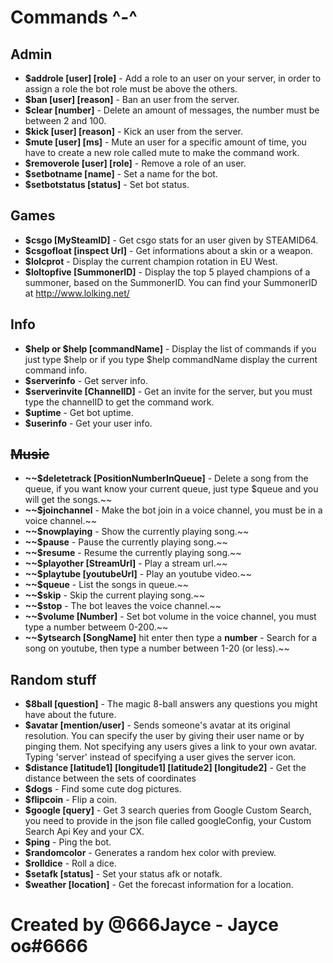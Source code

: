 # Commands ^-^

## Admin

* **$addrole [user] [role]** - Add a role to an user on your server, in order to assign a role the bot role must be above the others.
* **$ban [user] [reason]** - Ban an user from the server.
* **$clear [number]** - Delete an amount of messages, the number must be between 2 and 100.
* **$kick [user] [reason]** - Kick an user from the server.
* **$mute [user] [ms]** - Mute an user for a specific amount of time, you have to create a new role called mute to make the command work.
* **$removerole [user] [role]** - Remove a role of an user.
* **$setbotname [name]** - Set a name for the bot.
* **$setbotstatus [status]** - Set bot status.

## Games

* **$csgo [MySteamID]** - Get csgo stats for an user given by STEAMID64.
* **$csgofloat [inspect Url]** - Get informations about a skin or a weapon.
* **$lolcprot** - Display the current champion rotation in EU West.
* **$loltopfive [SummonerID]** - Display the top 5 played champions of a summoner, based on the SummonerID. You can find your SummonerID at http://www.lolking.net/

## Info

* **$help or $help [commandName]** - Display the list of commands if you just type $help or if you type $help commandName display the current command info.
* **$serverinfo** - Get server info.
* **$serverinvite [ChannelID]** - Get an invite for the server, but you must type the channelID to get the command work.
* **$uptime** - Get bot uptime.
* **$userinfo** - Get your user info.

## ~~Music~~

* **~~$deletetrack [PositionNumberInQueue]** - Delete a song from the queue, if you want know your current queue, just type $queue and you will get the songs.~~
* **~~$joinchannel** - Make the bot join in a voice channel, you must be in a voice channel.~~
* **~~$nowplaying** - Show the currently playing song.~~
* **~~$pause** - Pause the currently playing song.~~
* **~~$resume** - Resume the currently playing song.~~
* **~~$playother [StreamUrl]** - Play a stream url.~~
* **~~$playtube [youtubeUrl]** - Play an youtube video.~~
* **~~$queue** - List the songs in queue.~~
* **~~$skip** - Skip the current playing song.~~
* **~~$stop** - The bot leaves the voice channel.~~
* **~~$volume [Number]** - Set bot volume in the voice channel, you must type a number betweem 0-200.~~
* **~~$ytsearch [SongName]** hit enter then type a **number** - Search for a song on youtube, then type a number between 1-20 (or less).~~

## Random stuff

* **$8ball [question]** - The magic 8-ball answers any questions you might have about the future.
* **$avatar [mention/user]** - Sends someone's avatar at its original resolution. You can specify the user by giving their user name or by pinging them. Not specifying any users gives a link to your own avatar. Typing 'server' instead of specifying a user gives the server icon.
* **$distance [latitude1] [longitude1] [latitude2] [longitude2]** - Get the distance between the sets of coordinates
* **$dogs** - Find some cute dog pictures.
* **$flipcoin** - Flip a coin.
* **$google [query]** - Get 3 search queries from Google Custom Search, you need to provide in the json file called googleConfig, your Custom Search Api Key and your CX.
* **$ping** - Ping the bot.
* **$randomcolor** - Generates a random hex color with preview.
* **$rolldice** - Roll a dice.
* **$setafk [status]** - Set your status afk or notafk.
* **$weather [location]** - Get the forecast information for a location.

# Created by @666Jayce - Jayce oɢ#6666
